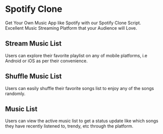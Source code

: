 # Spotify Clone

Get Your Own Music App like Spotify with our Spotify Clone Script. Excellent Music Streaming Platform that your Audience will Love.

## Stream Music List

Users can explore their favorite playlist on any of mobile platforms, i.e Android or iOS as per their convenience.

## Shuffle Music List

Users can easily shuffle their favorite songs list to enjoy any of the songs randomly.

## Music List

Users can view the active music list to get a status update like which songs they have recently listened to, trendy, etc through the platform.
